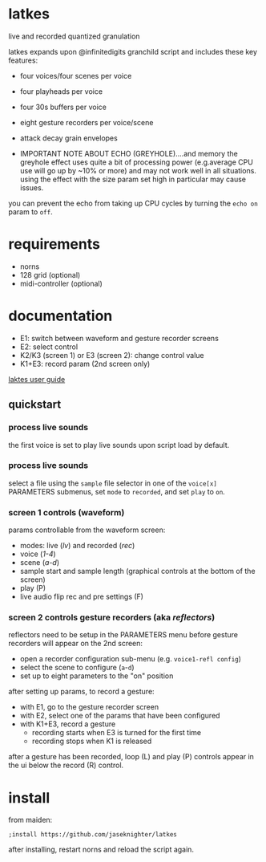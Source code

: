 # latkes
live and recorded quantized granulation

latkes expands upon @infinitedigits granchild script and includes these key features:

* four voices/four scenes per voice
* four playheads per voice
* four 30s buffers per voice
* eight gesture recorders per voice/scene
* attack decay grain envelopes

* IMPORTANT NOTE ABOUT ECHO (GREYHOLE)....and memory 
the greyhole effect uses quite a bit of processing power (e.g.average CPU use will go up by ~10% or more) and may not work well in all situations. using the effect with the size param set high in particular may cause issues.

you can prevent the echo from taking up CPU cycles by turning the `echo on` param to `off`.

# requirements
* norns
* 128 grid (optional)
* midi-controller (optional)

# documentation
* E1: switch between waveform and gesture recorder screens
* E2: select control
* K2/K3 (screen 1) or E3 (screen 2): change control value
* K1+E3: record param (2nd screen only)

[laktes user guide](doc/latkes_user_guide_v_0.1.0.pdf)

## quickstart

### process live sounds
the first voice is set to play live sounds upon script load by default.

### process live sounds
select a file using the `sample` file selector in one of the `voice[x]` PARAMETERS submenus, set `mode` to `recorded`, and set `play` to `on`.

### screen 1 controls (waveform)
params controllable from the waveform screen:
* modes: live (*lv*) and recorded (*rec*)
* voice (*1-4*)
* scene (*a-d*)
* sample start and sample length (graphical controls at the bottom of the screen)
* play (P)
* live audio flip rec and pre settings (F)

### screen 2 controls gesture recorders (aka *reflectors*)

reflectors need to be setup in the PARAMETERS menu before gesture recorders will appear on the 2nd screen:
* open a recorder configuration sub-menu (e.g. `voice1-refl config`)
* select the scene to configure (`a`-`d`)
* set up to eight parameters to the "on" position

after setting up params, to record a gesture:

* with E1, go to the gesture recorder screen
* with E2, select one of the params that have been configured
* with K1+E3, record a gesture
  * recording starts when E3 is turned for the first time
  * recording stops when K1 is released

after a gesture has been recorded, loop (L) and play (P) controls appear in the ui below the record (R) control. 

# install
from maiden:

`;install https://github.com/jaseknighter/latkes`

after installing, restart norns and reload the script again. 